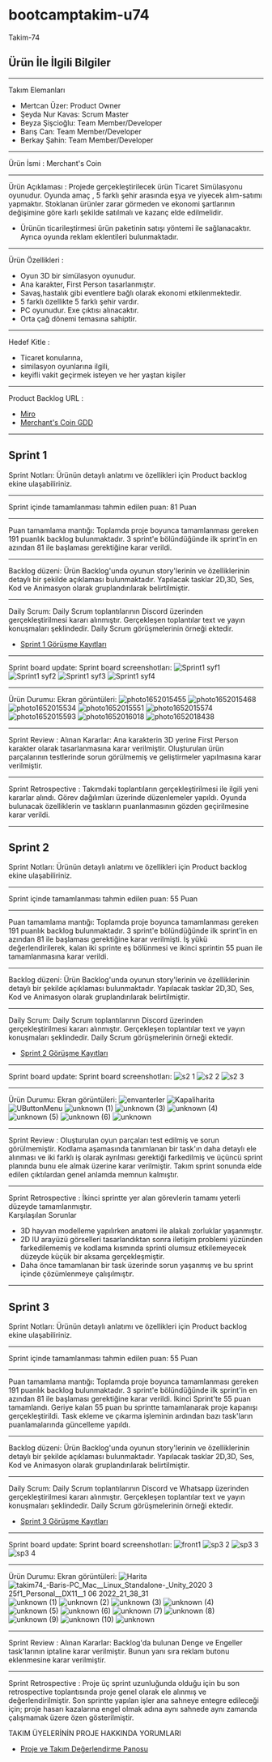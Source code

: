 # bootcamptakim-u74
Takim-74

Ürün İle İlgili Bilgiler
---------------------------------
_____________________________________________
Takım Elemanları

- Mertcan Üzer: Product Owner
- Şeyda Nur Kavas: Scrum Master
- Beyza Şişcioğlu: Team Member/Developer
- Barış Can: Team Member/Developer
- Berkay Şahin: Team Member/Developer
___________________________________
Ürün İsmi :
Merchant's Coin
____________________________________
Ürün Açıklaması :
Projede gerçekleştirilecek ürün Ticaret Simülasyonu oyunudur. Oyunda amaç , 5 farklı şehir arasında eşya ve yiyecek alım-satımı yapmaktır. Stoklanan ürünler zarar görmeden  ve ekonomi şartlarının değişimine göre karlı şekilde satılmalı ve kazanç elde edilmelidir.
- Ürünün ticarileştirmesi ürün paketinin satışı yöntemi ile sağlanacaktır. Ayrıca oyunda reklam eklentileri bulunmaktadır.
_____________________________________
Ürün Özellikleri :
- Oyun 3D bir simülasyon oyunudur.
- Ana karakter, First Person tasarlanmıştır.
- Savaş,hastalık gibi eventlere bağlı olarak ekonomi etkilenmektedir.
- 5 farklı özellikte 5 farklı şehir vardır.
- PC oyunudur. Exe çıktısı alınacaktır.
- Orta çağ dönemi temasına sahiptir.
______________________________________________________________
Hedef Kitle :
- Ticaret konularına,
- similasyon oyunlarına ilgili, 
- keyifli vakit geçirmek isteyen ve her yaştan kişiler
____________________________________________________
Product Backlog URL :
- [Miro](https://miro.com/app/board/uXjVO2sqe6U=/?share_link_id=689134489862) 
- [Merchant's Coin GDD](https://github.com/Finrai/bootcamptakim-u74/files/8646988/Merchant.s.Coin.docx)
____________________________________________________________________________

 Sprint 1
 ----
Sprint Notları: Ürünün detaylı anlatımı ve özellikleri için Product backlog ekine ulaşabiliriniz.
_________________________________________________________________
Sprint içinde tamamlanması tahmin edilen puan: 81 Puan
______________________________________________________________________
Puan tamamlama mantığı: Toplamda proje boyunca tamamlanması gereken 191 puanlık backlog bulunmaktadır. 3 sprint'e bölündüğünde ilk sprint'in en azından 81 ile başlaması gerektiğine karar verildi.
_____________________________________________
Backlog düzeni: Ürün Backlog'unda oyunun story'lerinin ve özelliklerinin detaylı bir şekilde açıklaması bulunmaktadır. Yapılacak tasklar 2D,3D, Ses, Kod ve Animasyon olarak gruplandırılarak belirtilmiştir.
________________________________________________________
Daily Scrum: Daily Scrum toplantılarının Discord üzerinden gerçekleştirilmesi kararı alınmıştır. Gerçekleşen toplantılar text ve yayın konuşmaları şeklindedir.
Daily Scrum görüşmelerinin örneği ektedir.
- [Sprint 1 Görüşme Kayıtları ](https://github.com/Finrai/bootcamptakim-u74/files/8653856/Takim-74.DailyScrumMeetingNotesSprint1.docx)


_____________________________________
Sprint board update: Sprint board screenshotları:
![Sprint1 syf1](https://user-images.githubusercontent.com/95469999/167463017-4a2188c0-bd05-4c81-8f68-ca5ecc4ec14e.jpeg)
![Sprint1 syf2](https://user-images.githubusercontent.com/95469999/167463023-aa06265a-58b1-4e12-9397-c22362c87f43.jpeg)
![Sprint1 syf3](https://user-images.githubusercontent.com/95469999/167463025-88a00ad5-9abf-4ca6-923b-5d6f2a779b6a.jpg)
![Sprint1 syf4](https://user-images.githubusercontent.com/95469999/167463028-0810f834-5921-482a-afd1-be41f12114e8.jpg)

______________________________________________________________
Ürün Durumu: Ekran görüntüleri:
![photo1652015455](https://user-images.githubusercontent.com/95469999/167298064-9a5ddfcd-aa56-4eef-85dd-6ddc8c5bfd6e.jpeg)
![photo1652015468](https://user-images.githubusercontent.com/95469999/167298066-834c3af6-f552-417b-8de2-8981723ba2f0.jpeg)
![photo1652015534](https://user-images.githubusercontent.com/95469999/167298067-3909611d-e45c-4d92-a0c8-84b46bac4fa2.jpeg)
![photo1652015551](https://user-images.githubusercontent.com/95469999/167298068-b799c41c-465b-4588-82b6-91f95deb8d6f.jpeg)
![photo1652015574](https://user-images.githubusercontent.com/95469999/167298069-175abb62-1d61-44a0-bf28-f76771aaa818.jpeg)
![photo1652015593](https://user-images.githubusercontent.com/95469999/167298070-f88d0ba5-4a2f-4caa-814a-1e0f259a88c5.jpeg)
![photo1652016018](https://user-images.githubusercontent.com/95469999/167298153-973b8db6-64b0-49ee-9869-3f19e080221e.jpeg)
![photo1652018438](https://user-images.githubusercontent.com/95469999/167299829-4ac60fd4-eff8-493f-8c68-db1ca141ac4f.jpeg)



__________________________________________________________________
Sprint Review : 
Alınan Kararlar: Ana karakterin 3D yerine First Person karakter olarak tasarlanmasına karar verilmiştir.
Oluşturulan ürün parçalarının testlerinde sorun görülmemiş ve geliştirmeler yapılmasına karar verilmiştir.
__________________________________________________________________________
Sprint Retrospective :
Takımdaki toplantıların gerçekleştirilmesi ile ilgili yeni kararlar alındı. 
Görev dağılımları üzerinde düzenlemeler yapıldı.
Oyunda bulunacak özelliklerin ve taskların puanlanmasının gözden geçirilmesine karar verildi.

***
 Sprint 2
 ----
Sprint Notları: Ürünün detaylı anlatımı ve özellikleri için Product backlog ekine ulaşabiliriniz.
_________________________________________________________________
Sprint içinde tamamlanması tahmin edilen puan: 55 Puan
______________________________________________________________________
Puan tamamlama mantığı: Toplamda proje boyunca tamamlanması gereken 191 puanlık backlog bulunmaktadır. 3 sprint'e bölündüğünde ilk sprint'in en azından 81 ile başlaması gerektiğine karar verilmişti. İş yükü değerlendirilerek, kalan iki sprinte eş bölünmesi ve ikinci sprintin 55 puan ile tamamlanmasına karar verildi. 
_____________________________________________
Backlog düzeni: Ürün Backlog'unda oyunun story'lerinin ve özelliklerinin detaylı bir şekilde açıklaması bulunmaktadır. Yapılacak tasklar 2D,3D, Ses, Kod ve Animasyon olarak gruplandırılarak belirtilmiştir.
________________________________________________________
Daily Scrum: Daily Scrum toplantılarının Discord üzerinden gerçekleştirilmesi kararı alınmıştır. Gerçekleşen toplantılar text ve yayın konuşmaları şeklindedir.
Daily Scrum görüşmelerinin örneği ektedir.
- [Sprint 2 Görüşme Kayıtları ](https://github.com/Finrai/bootcamptakim-u74/files/8749929/Takim-74.DailyScrumMeetingNotesSprint2.docx)





_____________________________________
Sprint board update: Sprint board screenshotları:
![s2 1](https://user-images.githubusercontent.com/95469999/169702125-c8cc4c3b-9bca-41e6-9fa2-b67b39087d4a.jpg)
![s2 2](https://user-images.githubusercontent.com/95469999/169702130-062d88c8-2841-4e68-a28d-db8c515cfcbe.jpg)
![s2 3](https://user-images.githubusercontent.com/95469999/169702133-2ee31902-0683-43ad-bde5-bc103ffb91f4.jpg)


______________________________________________________________
Ürün Durumu: Ekran görüntüleri:
![envanterler](https://user-images.githubusercontent.com/95469999/169702150-1d5329aa-c693-43b6-a5c3-1b07a51b7c6d.png)
![Kapaliharita](https://user-images.githubusercontent.com/95469999/169702155-28000381-77e0-4c59-9e74-dc9def7babf3.png)
![UButtonMenu](https://user-images.githubusercontent.com/95469999/169702156-c3ab5882-dbdf-4769-93cf-d7b5e98cd21b.png)
![unknown (1)](https://user-images.githubusercontent.com/95469999/169702158-43bf94be-0704-49d4-8b3e-06fe434bad42.png)
![unknown (3)](https://user-images.githubusercontent.com/95469999/169702161-ffd23a8d-8208-4890-a8fb-926b4367097c.png)
![unknown (4)](https://user-images.githubusercontent.com/95469999/169702162-d93c9b8c-55ae-488b-acee-415129b2716d.png)
![unknown (5)](https://user-images.githubusercontent.com/95469999/169702163-0172b101-d08c-4272-a884-2f6fde9e9a1e.png)
![unknown (6)](https://user-images.githubusercontent.com/95469999/169702165-bb0dcad5-0edc-46f1-9f2c-787156f84f81.png)
![unknown](https://user-images.githubusercontent.com/95469999/169702166-29ae1cf2-63c2-4cd8-a624-d55269d312ab.png)



__________________________________________________________________
Sprint Review : Oluşturulan oyun parçaları test edilmiş ve sorun görülmemiştir. Kodlama aşamasında tanımlanan bir task'ın daha detaylı ele alınması ve iki farklı iş olarak ayrılması gerektiği farkedilmiş ve üçüncü sprint planında bunu ele almak üzerine karar verilmiştir.
Takım sprint sonunda elde edilen çıktılardan genel anlamda memnun kalmıştır.
__________________________________________________________________________
Sprint Retrospective : İkinci sprintte yer alan görevlerin tamamı yeterli düzeyde tamamlanmıştır.                                                                             
Karşılaşılan Sorunlar                                                                                                                                                       
- 3D hayvan modelleme yapılırken anatomi ile alakalı zorluklar yaşanmıştır.
- 2D IU arayüzü görselleri tasarlandıktan sonra iletişim problemi yüzünden farkedilememiş ve kodlama kısmında sprinti olumsuz etkilemeyecek düzeyde küçük bir aksama gerçekleşmiştir.
- Daha önce tamamlanan bir task üzerinde sorun yaşanmış ve bu sprint içinde çözümlenmeye çalışılmıştır.
 ***
Sprint 3
 ----
Sprint Notları: Ürünün detaylı anlatımı ve özellikleri için Product backlog ekine ulaşabiliriniz.
_________________________________________________________________
Sprint içinde tamamlanması tahmin edilen puan: 55 Puan
______________________________________________________________________
Puan tamamlama mantığı: Toplamda proje boyunca tamamlanması gereken 191 puanlık backlog bulunmaktadır. 3 sprint'e bölündüğünde ilk sprint'in en azından 81 ile başlaması gerektiğine karar verildi. İkinci Sprint'te 55 puan tamamlandı. Geriye kalan 55 puan bu sprintte tamamlanarak proje kapanışı gerçekleştirildi. Task ekleme ve çıkarma işleminin ardından bazı task'ların puanlamalarında güncelleme yapıldı.
_____________________________________________
Backlog düzeni: Ürün Backlog'unda oyunun story'lerinin ve özelliklerinin detaylı bir şekilde açıklaması bulunmaktadır. Yapılacak tasklar 2D,3D, Ses, Kod ve Animasyon olarak gruplandırılarak belirtilmiştir.
________________________________________________________
Daily Scrum: Daily Scrum toplantılarının Discord ve Whatsapp üzerinden gerçekleştirilmesi kararı alınmıştır. Gerçekleşen toplantılar text ve yayın konuşmaları şeklindedir.
Daily Scrum görüşmelerinin örneği ektedir.
- [Sprint 3 Görüşme Kayıtları](https://github.com/Finrai/bootcamptakim-u74/files/8844803/Takim-74.DailyScrumMeetingNotesSprint3.docx)




_____________________________________
Sprint board update: Sprint board screenshotları:
![front1](https://user-images.githubusercontent.com/95469999/172148432-f0bc2a30-851b-49d1-a8f0-a582335f3557.jpg)
![sp3 2](https://user-images.githubusercontent.com/95469999/172146537-e5147664-4c99-46c5-b212-28c6c8f36fe7.png)
![sp3 3](https://user-images.githubusercontent.com/95469999/172146538-e0e8438e-2a1f-4019-815d-e835d8a69d87.png)
![sp3 4](https://user-images.githubusercontent.com/95469999/172146540-50b79052-edbf-452e-a864-0041173b7e36.png)


______________________________________________________________
Ürün Durumu: Ekran görüntüleri:
![Harita](https://user-images.githubusercontent.com/95469999/172146388-b085279a-f396-4e0f-b47a-c60d219cc064.png)
![takim74_-_Baris_-_PC_Mac__Linux_Standalone_-_Unity_2020 3 25f1_Personal__DX11__1 06 2022_21_38_31](https://user-images.githubusercontent.com/95469999/172146408-8e5b8744-060f-41bb-a453-019b45a3ec7c.png)
![unknown (1)](https://user-images.githubusercontent.com/95469999/172146413-6fc1f3b1-e1bd-4503-ac4f-6d7d0dabd2b6.png)
![unknown (2)](https://user-images.githubusercontent.com/95469999/172146415-7811d596-1631-4d9c-8487-81e686a56aa9.png)
![unknown (3)](https://user-images.githubusercontent.com/95469999/172146420-95bacd74-dc5e-49db-ab3f-d8f8dba228e6.png)
![unknown (4)](https://user-images.githubusercontent.com/95469999/172146427-1cdbfa73-18ba-4a18-a1cf-1ad866093b01.png)
![unknown (5)](https://user-images.githubusercontent.com/95469999/172146430-b69c5840-257c-45b3-97a1-3d58b1ec8021.png)
![unknown (6)](https://user-images.githubusercontent.com/95469999/172146432-c6312766-d556-4926-942c-f21655535d6c.png)
![unknown (7)](https://user-images.githubusercontent.com/95469999/172146438-8854be3e-b488-4d9b-826f-c5cad4f6b2ae.png)
![unknown (8)](https://user-images.githubusercontent.com/95469999/172146443-6217c419-f079-40a7-a7ed-374cf33de78f.png)
![unknown (9)](https://user-images.githubusercontent.com/95469999/172146444-ab8cf501-6759-4fb3-ac55-dfc67e0b77e9.png)
![unknown (10)](https://user-images.githubusercontent.com/95469999/172146450-583e48fb-4807-4fde-a5b1-21c5f6a9ba02.png)
![unknown](https://user-images.githubusercontent.com/95469999/172146453-e6b199fb-1cfd-4f6b-a5ed-9bab11df4cf9.png)



__________________________________________________________________
Sprint Review : 
Alınan Kararlar: Backlog'da bulunan Denge ve Engeller task'larının iptaline karar verilmiştir.
Bunun yanı sıra reklam butonu eklenmesine karar verilmiştir.
__________________________________________________________________________
Sprint Retrospective :
Proje üç sprint uzunluğunda olduğu için bu son retrospective toplantısında proje genel olarak ele alınmış ve değerlendirilmiştir.
Son sprintte yapılan işler ana sahneye entegre edileceği için; proje hasarı kazalarına engel olmak adına aynı sahnede aynı zamanda çalışmamak üzere özen gösterilmiştir.

TAKIM ÜYELERİNİN PROJE HAKKINDA YORUMLARI 
- [Proje ve Takım Değerlendirme Panosu ](https://miro.com/app/board/uXjVOvNcx6I=/?share_link_id=733089466640)
